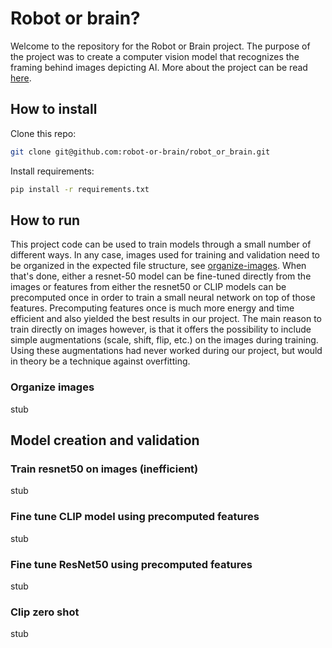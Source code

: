 # Robot or brain?

Welcome to the repository for the Robot or Brain project. The purpose of the project was to create a computer vision
model that recognizes the framing behind images depicting AI. More about the project can be read 
[here](https://www.esciencecenter.nl/projects/the-robot-or-the-brain-building-a-classifier-for-visual-news-frames-of-artificial-intelligence/).

## How to install
Clone this repo:
```bash
git clone git@github.com:robot-or-brain/robot_or_brain.git
```

Install requirements:
```bash
pip install -r requirements.txt
```

## How to run

This project code can be used to train models through a small number of 
different ways. In any case, images used for training and validation need to be organized in the expected file 
structure, see [organize-images](#organize-images). When that's done, either a resnet-50 model can be fine-tuned 
directly from the images or features from either the resnet50 or CLIP models can be precomputed once in order to train a 
small neural network on top of those features. Precomputing features once is much more energy and time efficient and 
also yielded the best results in our project. The main reason to train directly on images however, is that it offers the
possibility to include simple augmentations (scale, shift, flip, etc.) on the images during training. Using these
augmentations had never worked during our project, but would in theory be a technique against overfitting.

### Organize images
stub

## Model creation and validation

### Train resnet50 on images (inefficient)
stub

### Fine tune CLIP model using precomputed features
stub

### Fine tune ResNet50 using precomputed features
stub

### Clip zero shot
stub

